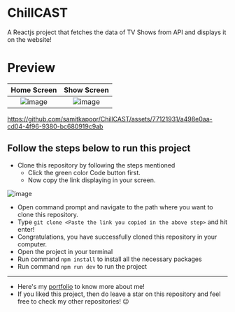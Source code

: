 # ChillCAST

A Reactjs project that fetches the data of TV Shows from API and displays it on the website!

# Preview 

|Home Screen |Show Screen |
|:----------:|:----------:|
|![image](https://github.com/samitkapoor/ChillCAST/assets/77121931/ad347e11-4c95-4982-a474-16c11ca53511)|![image](https://github.com/samitkapoor/ChillCAST/assets/77121931/a270ad6d-8adf-4eee-bd2e-9ac919730263)

https://github.com/samitkapoor/ChillCAST/assets/77121931/a498e0aa-cd04-4f96-9380-bc680919c9ab

## Follow the steps below to run this project
- Clone this repository by following the steps mentioned
  - Click the green color Code button first.
  - Now copy the link displaying in your screen.

![image](https://github.com/samitkapoor/to-do/assets/77121931/4a67f2b1-65fe-48d4-ac9e-45443de2eaae)

  - Open command prompt and navigate to the path where you want to clone this repository.
  - Type `git clone <Paste the link you copied in the above step>` and hit enter!
  - Congratulations, you have successfully cloned this repository in your computer.
- Open the project in your terminal
- Run command `npm install` to install all the necessary packages
- Run command `npm run dev` to run the project

---

- Here's my [portfolio](https://samitkapoor.netlify.app) to know more about me!
- If you liked this project, then do leave a star on this repository and feel free to check my other repositories! :wink:
